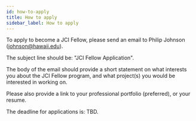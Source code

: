 ```yaml
---
id: how-to-apply
title: How to apply
sidebar_label: How to apply
---
```


To apply to become a JCI Fellow, please send an email to Philip Johnson (johnson@hawaii.edu).

The subject line should be: "JCI Fellow Application".

The body of the email should provide a short statement on what interests you about the JCI Fellow program, and what project(s) you would be interested in working on.

Please also provide a link to your professional portfolio (preferred), or your resume.

The deadline for applications is: TBD.
